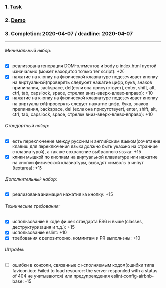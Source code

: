 ### 1. [Task](https://rasl-ex.github.io/virtual-keyboard-task/)
### 2. [Demo](https://wonderful-swartz-d8b98d.netlify.com/)
### 3. Completion: 2020-04-07 / deadline: 2020-04-07


------------

###### Минимальный набор:
 - [x] реализована генерация DOM-элементов и body в index.html пустой изначально (может находится только тег script): +20
 - [x] нажатие на кнопку на физической клавиатуре подсвечивает кнопку на виртуальной(проверять следуюет нажатие цифр, букв, знаков припинания, backspace, del(если она присутствует), enter, shift, alt, ctrl, tab, caps lock, space, стрелки вниз-вверх-влево-вправо): +10
 - [x] нажатие на кнопку на физической клавиатуре подсвечивает кнопку на виртуальной(проверять следует нажатие цифр, букв, знаков препинания, backspace, del (если она присутствует), enter, shift, alt, ctrl, tab, caps lock, space, стрелки вниз-вверх-влево-вправо): +10
###### Стандартный набор:
 - [x] есть переключение между русским и английским языком(сочетание клавиш для переключения языка должно быть указано на странице с клавиатурой), а так же сохранение выбранного языка: +15
 - [x] клики мышкой по кнопкам на виртуальной клавиатуре или нажатие на кнопки физической клавиатуры, выводят символы в инпут (textarea): +15
###### Дополнительный набор:
 - [x] реализована анимация нажатия на кнопку: +15
###### Технические требования:
 - [x] использование в коде фишек стандарта ES6 и выше (classes, деструктуризация и т.д.): +15
 - [x] использование eslint: +10
 - [x] требования к репозиторию, коммитам и PR выполнены: +10
###### Штрафы:
 - [ ] ошибки в консоли, связанные с исполняемым кодом(ошибки типа favicon.ico: Failed to load resource: the server responded with a status of 404 не учитываются) или предупреждения eslint-config-airbnb-base: -15
